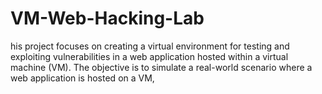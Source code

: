 # VM-Web-Hacking-Lab
his project focuses on creating a virtual environment for testing and exploiting vulnerabilities in a web application hosted within a virtual machine (VM). The objective is to simulate a real-world scenario where a web application is hosted on a VM,
